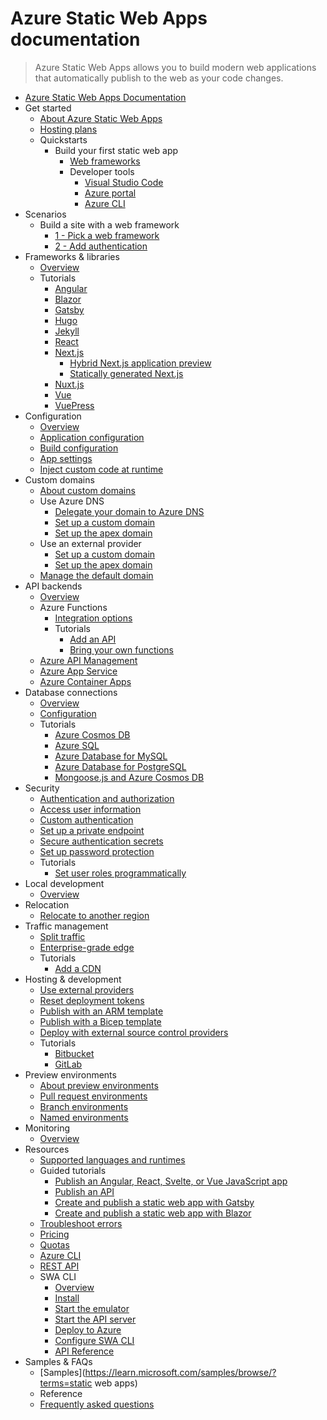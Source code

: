 # Azure Static Web Apps documentation
> Azure Static Web Apps allows you to build modern web applications that automatically publish to the web as your code changes.
  - [Azure Static Web Apps Documentation](https://learn.microsoft.com/en-us/azure/static-web-apps/)
  - Get started
    - [About Azure Static Web Apps](https://learn.microsoft.com/en-us/azure/static-web-apps/overview)
    - [Hosting plans](https://learn.microsoft.com/en-us/azure/static-web-apps/plans)
    - Quickstarts
      - Build your first static web app
        - [Web frameworks](https://learn.microsoft.com/en-us/azure/static-web-apps/deploy-web-framework)
        - Developer tools
          - [Visual Studio Code](https://learn.microsoft.com/en-us/azure/static-web-apps/getting-started)
          - [Azure portal](https://learn.microsoft.com/en-us/azure/static-web-apps/get-started-portal)
          - [Azure CLI](https://learn.microsoft.com/en-us/azure/static-web-apps/get-started-cli)
  - Scenarios
    - Build a site with a web framework
      - [1 - Pick a web framework](https://learn.microsoft.com/en-us/azure/static-web-apps/deploy-web-framework)
      - [2 - Add authentication](https://learn.microsoft.com/en-us/azure/static-web-apps/add-authentication)
  - Frameworks & libraries
    - [Overview](https://learn.microsoft.com/en-us/azure/static-web-apps/front-end-frameworks)
    - Tutorials
      - [Angular](https://learn.microsoft.com/en-us/azure/static-web-apps/deploy-angular)
      - [Blazor](https://learn.microsoft.com/en-us/azure/static-web-apps/deploy-blazor)
      - [Gatsby](https://learn.microsoft.com/en-us/azure/static-web-apps/publish-gatsby)
      - [Hugo](https://learn.microsoft.com/en-us/azure/static-web-apps/publish-hugo)
      - [Jekyll](https://learn.microsoft.com/en-us/azure/static-web-apps/publish-jekyll)
      - [React](https://learn.microsoft.com/en-us/azure/static-web-apps/deploy-react)
      - [Next.js](https://learn.microsoft.com/en-us/azure/static-web-apps/nextjs)
        - [Hybrid Next.js application preview](https://learn.microsoft.com/en-us/azure/static-web-apps/deploy-nextjs-hybrid)
        - [Statically generated Next.js](https://learn.microsoft.com/en-us/azure/static-web-apps/deploy-nextjs-static-export)
      - [Nuxt.js](https://learn.microsoft.com/en-us/azure/static-web-apps/deploy-nuxtjs)
      - [Vue](https://learn.microsoft.com/en-us/azure/static-web-apps/deploy-vue)
      - [VuePress](https://learn.microsoft.com/en-us/azure/static-web-apps/publish-vuepress)
  - Configuration
    - [Overview](https://learn.microsoft.com/en-us/azure/static-web-apps/configuration-overview)
    - [Application configuration](https://learn.microsoft.com/en-us/azure/static-web-apps/configuration)
    - [Build configuration](https://learn.microsoft.com/en-us/azure/static-web-apps/build-configuration)
    - [App settings](https://learn.microsoft.com/en-us/azure/static-web-apps/application-settings.yml)
    - [Inject custom code at runtime](https://learn.microsoft.com/en-us/azure/static-web-apps/snippets)
  - Custom domains
    - [About custom domains](https://learn.microsoft.com/en-us/azure/static-web-apps/custom-domain)
    - Use Azure DNS
      - [Delegate your domain to Azure DNS](https://learn.microsoft.com/azure/dns/dns-delegate-domain-azure-dns)
      - [Set up a custom domain](https://learn.microsoft.com/en-us/azure/static-web-apps/custom-domain-azure-dns)
      - [Set up the apex domain](https://learn.microsoft.com/en-us/azure/static-web-apps/apex-domain-azure-dns)
    - Use an external provider
      - [Set up a custom domain](https://learn.microsoft.com/en-us/azure/static-web-apps/custom-domain-external)
      - [Set up the apex domain](https://learn.microsoft.com/en-us/azure/static-web-apps/apex-domain-external)
    - [Manage the default domain](https://learn.microsoft.com/en-us/azure/static-web-apps/custom-domain-default)
  - API backends
    - [Overview](https://learn.microsoft.com/en-us/azure/static-web-apps/apis-overview)
    - Azure Functions
      - [Integration options](https://learn.microsoft.com/en-us/azure/static-web-apps/apis-functions)
      - Tutorials
        - [Add an API](https://learn.microsoft.com/en-us/azure/static-web-apps/add-api)
        - [Bring your own functions](https://learn.microsoft.com/en-us/azure/static-web-apps/functions-bring-your-own)
    - [Azure API Management](https://learn.microsoft.com/en-us/azure/static-web-apps/apis-api-management)
    - [Azure App Service](https://learn.microsoft.com/en-us/azure/static-web-apps/apis-app-service)
    - [Azure Container Apps](https://learn.microsoft.com/en-us/azure/static-web-apps/apis-container-apps)
  - Database connections
    - [Overview](https://learn.microsoft.com/en-us/azure/static-web-apps/database-overview)
    - [Configuration](https://learn.microsoft.com/en-us/azure/static-web-apps/database-configuration)
    - Tutorials
      - [Azure Cosmos DB](https://learn.microsoft.com/en-us/azure/static-web-apps/database-azure-cosmos-db)
      - [Azure SQL](https://learn.microsoft.com/en-us/azure/static-web-apps/database-azure-sql)
      - [Azure Database for MySQL](https://learn.microsoft.com/en-us/azure/static-web-apps/database-mysql)
      - [Azure Database for PostgreSQL](https://learn.microsoft.com/en-us/azure/static-web-apps/database-postgresql)
      - [Mongoose.js and Azure Cosmos DB](https://learn.microsoft.com/en-us/azure/static-web-apps/add-mongoose)
  - Security
    - [Authentication and authorization](https://learn.microsoft.com/en-us/azure/static-web-apps/authentication-authorization.yml)
    - [Access user information](https://learn.microsoft.com/en-us/azure/static-web-apps/user-information)
    - [Custom authentication](https://learn.microsoft.com/en-us/azure/static-web-apps/authentication-custom)
    - [Set up a private endpoint](https://learn.microsoft.com/en-us/azure/static-web-apps/private-endpoint)
    - [Secure authentication secrets](https://learn.microsoft.com/en-us/azure/static-web-apps/key-vault-secrets)
    - [Set up password protection](https://learn.microsoft.com/en-us/azure/static-web-apps/password-protection)
    - Tutorials
      - [Set user roles programmatically](https://learn.microsoft.com/en-us/azure/static-web-apps/assign-roles-microsoft-graph)
  - Local development
    - [Overview](https://learn.microsoft.com/en-us/azure/static-web-apps/local-development)
  - Relocation
    - [Relocate to another region](https://learn.microsoft.com/en-us/azure/operational-excellence/relocation-static-web-apps?toc=/azure/static-web-apps/toc.json)
  - Traffic management
    - [Split traffic](https://learn.microsoft.com/en-us/azure/static-web-apps/traffic-splitting)
    - [Enterprise-grade edge](https://learn.microsoft.com/en-us/azure/static-web-apps/enterprise-edge)
    - Tutorials
      - [Add a CDN](https://learn.microsoft.com/en-us/azure/static-web-apps/front-door-manual)
  - Hosting & development
    - [Use external providers](https://learn.microsoft.com/en-us/azure/static-web-apps/external-providers)
    - [Reset deployment tokens](https://learn.microsoft.com/en-us/azure/static-web-apps/deployment-token-management)
    - [Publish with an ARM template](https://learn.microsoft.com/en-us/azure/static-web-apps/publish-azure-resource-manager)
    - [Publish with a Bicep template](https://learn.microsoft.com/en-us/azure/static-web-apps/publish-bicep)
    - [Deploy with external source control providers](https://learn.microsoft.com/en-us/azure/static-web-apps/external-providers)
    - Tutorials
      - [Bitbucket](https://learn.microsoft.com/en-us/azure/static-web-apps/bitbucket)
      - [GitLab](https://learn.microsoft.com/en-us/azure/static-web-apps/gitlab)
  - Preview environments
    - [About preview environments](https://learn.microsoft.com/en-us/azure/static-web-apps/preview-environments)
    - [Pull request environments](https://learn.microsoft.com/en-us/azure/static-web-apps/review-publish-pull-requests)
    - [Branch environments](https://learn.microsoft.com/en-us/azure/static-web-apps/branch-environments)
    - [Named environments](https://learn.microsoft.com/en-us/azure/static-web-apps/named-environments)
  - Monitoring
    - [Overview](https://learn.microsoft.com/en-us/azure/static-web-apps/monitor)
  - Resources
    - [Supported languages and runtimes](https://learn.microsoft.com/en-us/azure/static-web-apps/languages-runtimes)
    - Guided tutorials
      - [Publish an Angular, React, Svelte, or Vue JavaScript app](https://learn.microsoft.com/training/modules/publish-app-service-static-web-app-api)
      - [Publish an API](https://learn.microsoft.com/training/modules/publish-static-web-app-api-preview-url)
      - [Create and publish a static web app with Gatsby](https://learn.microsoft.com/training/modules/create-deploy-static-webapp-gatsby-app-service)
      - [Create and publish a static web app with Blazor](https://learn.microsoft.com/training/modules/publish-app-service-static-web-app-api-dotnet)
    - [Troubleshoot errors](https://learn.microsoft.com/en-us/azure/static-web-apps/troubleshooting)
    - [Pricing](https://azure.microsoft.com/pricing/details/app-service/static/)
    - [Quotas](https://learn.microsoft.com/en-us/azure/static-web-apps/quotas)
    - [Azure CLI](https://learn.microsoft.com/cli/azure/staticwebapp)
    - [REST API](https://learn.microsoft.com/rest/api/appservice/static-sites)
    - SWA CLI
      - [Overview](https://learn.microsoft.com/en-us/azure/static-web-apps/static-web-apps-cli-overview)
      - [Install](https://learn.microsoft.com/en-us/azure/static-web-apps/static-web-apps-cli-install)
      - [Start the emulator](https://learn.microsoft.com/en-us/azure/static-web-apps/static-web-apps-cli-emulator)
      - [Start the API server](https://learn.microsoft.com/en-us/azure/static-web-apps/static-web-apps-cli-api-server)
      - [Deploy to Azure](https://learn.microsoft.com/en-us/azure/static-web-apps/static-web-apps-cli-deploy)
      - [Configure SWA CLI](https://learn.microsoft.com/en-us/azure/static-web-apps/static-web-apps-cli-configuration)
      - [API Reference](https://learn.microsoft.com/en-us/azure/static-web-apps/static-web-apps-cli.yml)
  - Samples & FAQs
    - [Samples](https://learn.microsoft.com/samples/browse/?terms=static web apps)
    - Reference
    - [Frequently asked questions](https://learn.microsoft.com/en-us/azure/static-web-apps/faq.yml)

